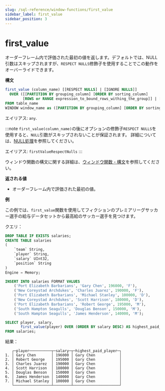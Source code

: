 ```yaml
---
slug: /sql-reference/window-functions/first_value
sidebar_label: first_value
sidebar_position: 3
---
```



# first_value

オーダーフレーム内で評価された最初の値を返します。デフォルトでは、NULL引数はスキップされますが、`RESPECT NULLS`修飾子を使用することでこの動作をオーバーライドできます。

**構文**

```sql
first_value (column_name) [[RESPECT NULLS] | [IGNORE NULLS]]
  OVER ([[PARTITION BY grouping_column] [ORDER BY sorting_column] 
        [ROWS or RANGE expression_to_bound_rows_withing_the_group]] | [window_name])
FROM table_name
WINDOW window_name as ([PARTITION BY grouping_column] [ORDER BY sorting_column])
```

エイリアス: `any`.

:::note
`first_value(column_name)`の後にオプションの修飾子`RESPECT NULLS`を使用すると、`NULL`引数がスキップされないことが保証されます。
詳細については、[NULL処理](../aggregate-functions/index.md/#null-processing)を参照してください。

エイリアス: `firstValueRespectNulls`
:::

ウィンドウ関数の構文に関する詳細は、[ウィンドウ関数 - 構文](./index.md/#syntax)を参照してください。

**返される値**

- オーダーフレーム内で評価された最初の値。

**例**

この例では、`first_value`関数を使用してフィクションのプレミアリーグサッカー選手の給与データセットから最高給のサッカー選手を見つけます。

クエリ：

```sql
DROP TABLE IF EXISTS salaries;
CREATE TABLE salaries
(
    `team` String,
    `player` String,
    `salary` UInt32,
    `position` String
)
Engine = Memory;

INSERT INTO salaries FORMAT VALUES
    ('Port Elizabeth Barbarians', 'Gary Chen', 196000, 'F'),
    ('New Coreystad Archdukes', 'Charles Juarez', 190000, 'F'),
    ('Port Elizabeth Barbarians', 'Michael Stanley', 100000, 'D'),
    ('New Coreystad Archdukes', 'Scott Harrison', 180000, 'D'),
    ('Port Elizabeth Barbarians', 'Robert George', 195000, 'M'),
    ('South Hampton Seagulls', 'Douglas Benson', 150000, 'M'),
    ('South Hampton Seagulls', 'James Henderson', 140000, 'M');
```

```sql
SELECT player, salary, 
       first_value(player) OVER (ORDER BY salary DESC) AS highest_paid_player
FROM salaries;
```

結果：

```response
   ┌─player──────────┬─salary─┬─highest_paid_player─┐
1. │ Gary Chen       │ 196000 │ Gary Chen           │
2. │ Robert George   │ 195000 │ Gary Chen           │
3. │ Charles Juarez  │ 190000 │ Gary Chen           │
4. │ Scott Harrison  │ 180000 │ Gary Chen           │
5. │ Douglas Benson  │ 150000 │ Gary Chen           │
6. │ James Henderson │ 140000 │ Gary Chen           │
7. │ Michael Stanley │ 100000 │ Gary Chen           │
   └─────────────────┴────────┴─────────────────────┘
```
